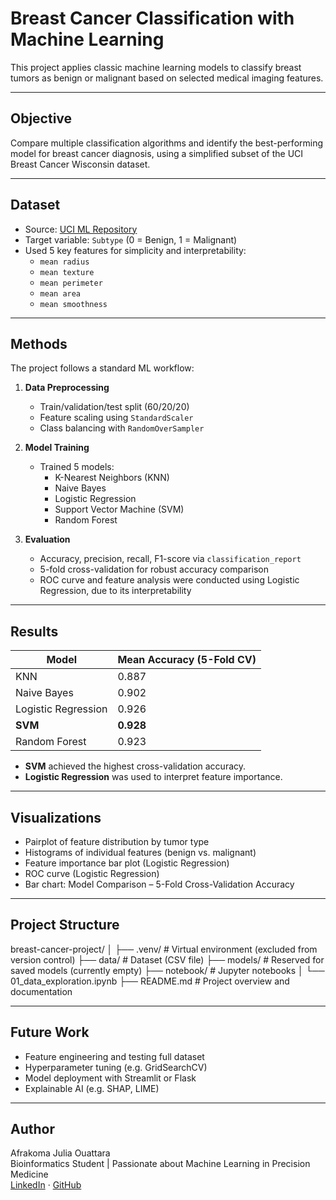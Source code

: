# Breast Cancer Classification with Machine Learning

This project applies classic machine learning models to classify breast tumors as benign or malignant based on selected medical imaging features.

---

## Objective

Compare multiple classification algorithms and identify the best-performing model for breast cancer diagnosis, using a simplified subset of the UCI Breast Cancer Wisconsin dataset.

---

## Dataset

- Source: [UCI ML Repository](https://archive.ics.uci.edu/ml/datasets/Breast+Cancer+Wisconsin+%28Diagnostic%29)
- Target variable: `Subtype` (0 = Benign, 1 = Malignant)
- Used 5 key features for simplicity and interpretability:
  - `mean radius`
  - `mean texture`
  - `mean perimeter`
  - `mean area`
  - `mean smoothness`

---

## Methods

The project follows a standard ML workflow:

1. **Data Preprocessing**
   - Train/validation/test split (60/20/20)
   - Feature scaling using `StandardScaler`
   - Class balancing with `RandomOverSampler`

2. **Model Training**
   - Trained 5 models:
     - K-Nearest Neighbors (KNN)
     - Naive Bayes
     - Logistic Regression
     - Support Vector Machine (SVM)
     - Random Forest

3. **Evaluation**
   - Accuracy, precision, recall, F1-score via `classification_report`
   - 5-fold cross-validation for robust accuracy comparison
   - ROC curve and feature analysis were conducted using Logistic Regression, due to its interpretability

---

## Results

| Model              | Mean Accuracy (5-Fold CV) |
|-------------------|---------------------------|
| KNN               | 0.887                     |
| Naive Bayes       | 0.902                     |
| Logistic Regression | 0.926                   |
| **SVM**           | **0.928**                |
| Random Forest     | 0.923                     |

- **SVM** achieved the highest cross-validation accuracy.
- **Logistic Regression** was used to interpret feature importance.

---

## Visualizations

- Pairplot of feature distribution by tumor type  
- Histograms of individual features (benign vs. malignant)  
- Feature importance bar plot (Logistic Regression)  
- ROC curve (Logistic Regression)  
- Bar chart: Model Comparison – 5-Fold Cross-Validation Accuracy

---

## Project Structure

breast-cancer-project/
│
├── .venv/                 # Virtual environment (excluded from version control)
├── data/                  # Dataset (CSV file)
├── models/                # Reserved for saved models (currently empty)
├── notebook/              # Jupyter notebooks
│   └── 01_data_exploration.ipynb
├── README.md              # Project overview and documentation


---

## Future Work

- Feature engineering and testing full dataset
- Hyperparameter tuning (e.g. GridSearchCV)
- Model deployment with Streamlit or Flask
- Explainable AI (e.g. SHAP, LIME)

---

## Author

Afrakoma Julia Ouattara  
Bioinformatics Student | Passionate about Machine Learning in Precision Medicine  
[LinkedIn](https://www.linkedin.com/in/afrakoma-julia-ouattara-25a138307) · [GitHub](https://github.com/deinprofil)


